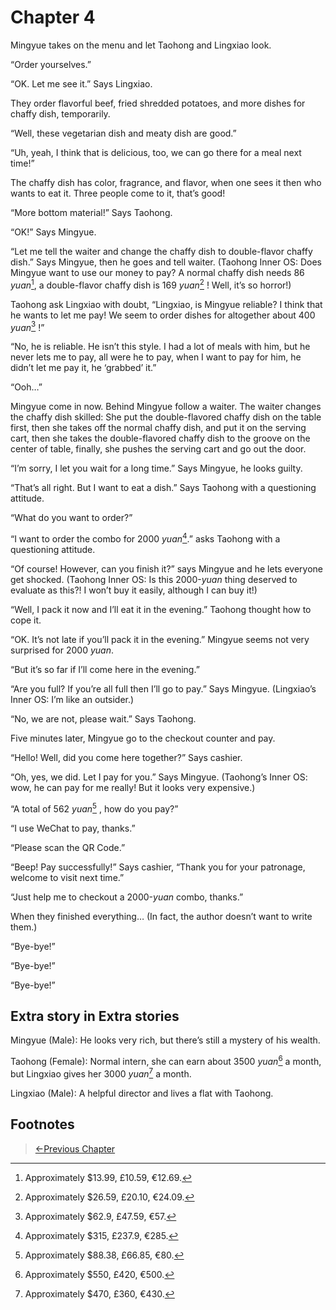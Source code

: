 # Chapter 4

Mingyue takes on the menu and let Taohong and Lingxiao look.

“Order yourselves.”

“OK. Let me see it.” Says Lingxiao.

They order flavorful beef, fried shredded potatoes, and more dishes for chaffy dish, temporarily.

“Well, these vegetarian dish and meaty dish are good.”

“Uh, yeah, I think that is delicious, too, we can go there for a meal next time!”

The chaffy dish has color, fragrance, and flavor, when one sees it then who wants to eat it. Three people come to it, that’s good!

“More bottom material!” Says Taohong.

“OK!” Says Mingyue.

“Let me tell the waiter and change the chaffy dish to double-flavor chaffy dish.” Says Mingyue, then he goes and tell waiter. (Taohong Inner OS: Does Mingyue want to use our money to pay? A normal chaffy dish needs 86 *yuan*[^1], a double-flavor chaffy dish is 169 *yuan*[^2] ! Well, it’s so horror!)

Taohong ask Lingxiao with doubt, “Lingxiao, is Mingyue reliable? I think that he wants to let me pay! We seem to order dishes for altogether about 400 *yuan*[^3] !”

“No, he is reliable. He isn’t this style. I had a lot of meals with him, but he never lets me to pay, all were he to pay, when I want to pay for him, he didn’t let me pay it, he ‘grabbed’ it.”

“Ooh…”

Mingyue come in now. Behind Mingyue follow a waiter. The waiter changes the chaffy dish skilled: She put the double-flavored chaffy dish on the table first, then she takes off the normal chaffy dish, and put it on the serving cart, then she takes the double-flavored chaffy dish to the groove on the center of table, finally, she pushes the serving cart and go out the door.

“I’m sorry, I let you wait for a long time.” Says Mingyue, he looks guilty.

“That’s all right. But I want to eat a dish.” Says Taohong with a questioning attitude.

“What do you want to order?”

“I want to order the combo for 2000 *yuan*[^4].” asks Taohong with a questioning attitude.

“Of course! However, can you finish it?” says Mingyue and he lets everyone get shocked. (Taohong Inner OS: Is this 2000-*yuan* thing deserved to evaluate as this?! I won’t buy it easily, although I can buy it!)

“Well, I pack it now and I’ll eat it in the evening.” Taohong thought how to cope it.

“OK. It’s not late if you’ll pack it in the evening.” Mingyue seems not very surprised for 2000 *yuan*.

“But it’s so far if I’ll come here in the evening.”

“Are you full? If you’re all full then I’ll go to pay.” Says Mingyue. (Lingxiao’s Inner OS: I’m like an outsider.)

“No, we are not, please wait.” Says Taohong.

Five minutes later, Mingyue go to the checkout counter and pay.

“Hello! Well, did you come here together?” Says cashier.

“Oh, yes, we did. Let I pay for you.” Says Mingyue. (Taohong’s Inner OS: wow, he can pay for me really! But it looks very expensive.)

“A total of 562 *yuan*[^5] , how do you pay?”

“I use WeChat to pay, thanks.”

“Please scan the QR Code.”

“Beep! Pay successfully!” Says cashier, “Thank you for your patronage, welcome to visit next time.”

“Just help me to checkout a 2000-*yuan* combo, thanks.”

When they finished everything… (In fact, the author doesn’t want to write them.)

“Bye-bye!”

“Bye-bye!”

“Bye-bye!”

## Extra story in Extra stories

Mingyue (Male): He looks very rich, but there’s still a mystery of his wealth.

Taohong (Female): Normal intern, she can earn about 3500 *yuan*[^6] a month, but Lingxiao gives her 3000 *yuan*[^7] a month.

Lingxiao (Male): A helpful director and lives a flat with Taohong.

## Footnotes

[^1]: Approximately $13.99, £10.59, €12.69.

[^2]: Approximately $26.59, £20.10, €24.09.

[^3]: Approximately $62.9, £47.59, €57.

[^4]: Approximately $315, £237.9, €285.

[^5]: Approximately $88.38, £66.85, €80.

[^6]: Approximately $550, £420, €500.

[^7]: Approximately $470, £360, €430.

> [←Previous Chapter](/ex1/chapter3.md)
